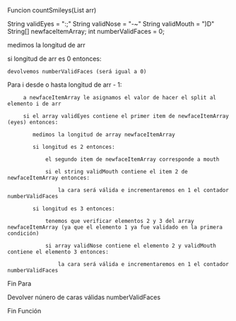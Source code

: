 <!-- DESCRIPTION:
Given an array (arr) as an argument complete the function countSmileys that should return the total number of smiling faces.

Rules for a smiling face:

Each smiley face must contain a valid pair of eyes. Eyes can be marked as : or ;
A smiley face can have a nose but it does not have to. Valid characters for a nose are - or ~
Every smiling face must have a smiling mouth that should be marked with either ) or D
No additional characters are allowed except for those mentioned.

Valid smiley face examples: :) :D ;-D :~)
Invalid smiley faces: ;( :> :} :]

Example
countSmileys([':)', ';(', ';}', ':-D']);       // should return 2;
countSmileys([';D', ':-(', ':-)', ';~)']);     // should return 3;
countSmileys([';]', ':[', ';*', ':$', ';-D']); // should return 1;
Note
In case of an empty array return 0. You will not be tested with invalid input (input will always be an array). Order of the face (eyes, nose, mouth) elements will always be the same. -->

<!-- https://www.codewars.com/kata/583203e6eb35d7980400002a -->

Funcion countSmileys(List<String> arr)

   String validEyes = ":;"
   String validNose = "-~"
   String validMouth = ")D"
   String[] newfaceItemArray;
   int numberValidFaces = 0;
   
   medimos la longitud de arr 
   
   si longitud de arr es 0 entonces:
   		 
   	devolvemos numberValidFaces (será igual a 0)
   
   Para i desde o hasta longitud de arr - 1:
   
   		
   		 	
   		 a newfaceItemArray le asignamos el valor de hacer el split al elemento i de arr
   		 	
   		 si el array validEyes contiene el primer item de newfaceItemArray (eyes) entonces:
   		 
   		 	medimos la longitud de array newfaceItemArray
   		 	
   		 	si longitud es 2 entonces:
   		 	
   		 		el segundo item de newfaceItemArray corresponde a mouth
   		 		
   		 		si el string validMouth contiene el item 2 de newfaceItemArray entonces:
   		 		
   		 			la cara será válida e incrementaremos en 1 el contador numberValidFaces
   			
   			si longitud es 3 entonces:
   			
   				tenemos que verificar elementos 2 y 3 del array newfaceItemArray (ya que el elemento 1 ya fue validado en la primera condición)
   				
   				si array validNose contiene el elemento 2 y validMouth contiene el elemento 3 entonces:
   				
   					la cara será válida e incrementaremos en 1 el contador numberValidFaces
   					
   Fin Para
   
   Devolver núnero de caras válidas numberValidFaces
   
Fin Función
